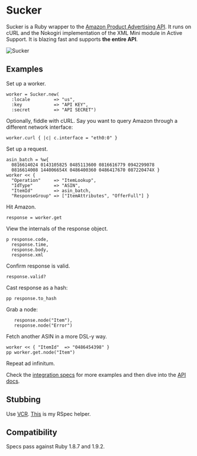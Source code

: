Sucker
======

Sucker is a Ruby wrapper to the [Amazon Product Advertising API](https://affiliate-program.amazon.co.uk/gp/advertising/api/detail/main.html). It runs on cURL and the Nokogiri implementation of the XML Mini module in Active Support. It is blazing fast and supports __the entire API__.

![Sucker](http://upload.wikimedia.org/wikipedia/commons/thumb/f/f8/FEMA_-_32011_-_FEMA_Joint_Field_Office_%28JFO%29_preparation_in_Ohio.jpg/540px-FEMA_-_32011_-_FEMA_Joint_Field_Office_%28JFO%29_preparation_in_Ohio.jpg)

Examples
--------

Set up a worker.

    worker = Sucker.new(
      :locale         => "us",
      :key            => "API KEY",
      :secret         => "API SECRET")

Optionally, fiddle with cURL. Say you want to query Amazon through a different network interface:

    worker.curl { |c| c.interface = "eth0:0" }

Set up a request.

    asin_batch = %w{
      0816614024 0143105825 0485113600 0816616779 0942299078
      0816614008 144006654X 0486400360 0486417670 087220474X }
    worker << {
      "Operation"     => "ItemLookup",
      "IdType"        => "ASIN",
      "ItemId"        => asin_batch,
      "ResponseGroup" => ["ItemAttributes", "OfferFull"] }

Hit Amazon.

    response = worker.get

View the internals of the response object.

    p response.code,
      response.time,
      response.body,
      response.xml

Confirm response is valid.

    response.valid?

Cast response as a hash:

    pp response.to_hash

Grab a node:

       response.node("Item"),
       response.node("Error")

Fetch another ASIN in a more DSL-y way.

    worker << { "ItemId"  => "0486454398" }
    pp worker.get.node("Item")

Repeat ad infinitum.

Check the [integration specs](http://github.com/papercavalier/sucker/tree/master/spec/integration/) for more examples and then dive into the [API docs](https://affiliate-program.amazon.co.uk/gp/advertising/api/detail/main.html).

Stubbing
--------

Use [VCR](http://github.com/myronmarston/vcr). [This](http://github.com/papercavalier/sucker/blob/master/spec/support/sucker.rb) is my RSpec helper.

Compatibility
-------------

Specs pass against Ruby 1.8.7 and 1.9.2.
